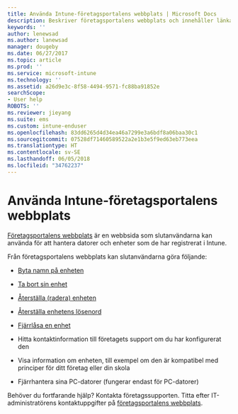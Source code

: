 ```yaml
---
title: Använda Intune-företagsportalens webbplats | Microsoft Docs
description: Beskriver företagsportalens webbplats och innehåller länkar till anvisningar för saker som slutanvändarna kan göra på webbplatsen
keywords: ''
author: lenewsad
ms.author: lanewsad
manager: dougeby
ms.date: 06/27/2017
ms.topic: article
ms.prod: ''
ms.service: microsoft-intune
ms.technology: ''
ms.assetid: a26d9e3c-8f58-4494-9571-fc88ba91852e
searchScope:
- User help
ROBOTS: ''
ms.reviewer: jieyang
ms.suite: ems
ms.custom: intune-enduser
ms.openlocfilehash: 83dd6265d4d34ea46a7299e3a6bdf8a06baa30c1
ms.sourcegitcommit: 07528df71460589522a2e1b3e5f9ed63eb773eea
ms.translationtype: HT
ms.contentlocale: sv-SE
ms.lasthandoff: 06/05/2018
ms.locfileid: "34762237"
---
```

# <a name="using-the-intune-company-portal-website"></a>Använda Intune-företagsportalens webbplats
[Företagsportalens webbplats](https://portal.manage.microsoft.com#HelpDeskDialog) är en webbsida som slutanvändarna kan använda för att hantera datorer och enheter som de har registrerat i Intune.

Från företagsportalens webbplats kan slutanvändarna göra följande:

-   [Byta namn på enheten](rename-your-device-cpwebsite.md)

-   [Ta bort sin enhet](remove-your-device-cpwebsite.md)

-   [Återställa (radera) enheten](reset-erase-your-device-cpwebsite.md)

-   [Återställa enhetens lösenord](reset-your-passcode-cpwebsite.md)

-   [Fjärrlåsa en enhet](remote-lock-your-device-cpwebsite.md)

-   Hitta kontaktinformation till företagets support om du har konfigurerat den

-   Visa information om enheten, till exempel om den är kompatibel med principer för ditt företag eller din skola

-   Fjärrhantera sina PC-datorer (fungerar endast för PC-datorer)

Behöver du fortfarande hjälp? Kontakta företagssupporten. Titta efter IT-administratörens kontaktuppgifter på [företagsportalens webbplats](https://portal.manage.microsoft.com#HelpDeskDialog).

